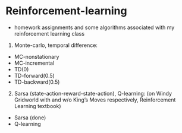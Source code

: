 # Reinforcement-learning 
 * homework assignments and some algorithms associated with my reinforcement learning class


1. Monte-carlo, temporal difference:
 * MC-nonstationary
 * MC-incremental
 * TD(0)
 * TD-forward(0.5)
 * TD-backward(0.5)

2. Sarsa (state-action-reward-state-action), Q-learning:
 (on Windy Gridworld with and w/o King’s Moves respectively, Reinforcement Learning textbook)
 * Sarsa (done)
 * Q-learning
 
